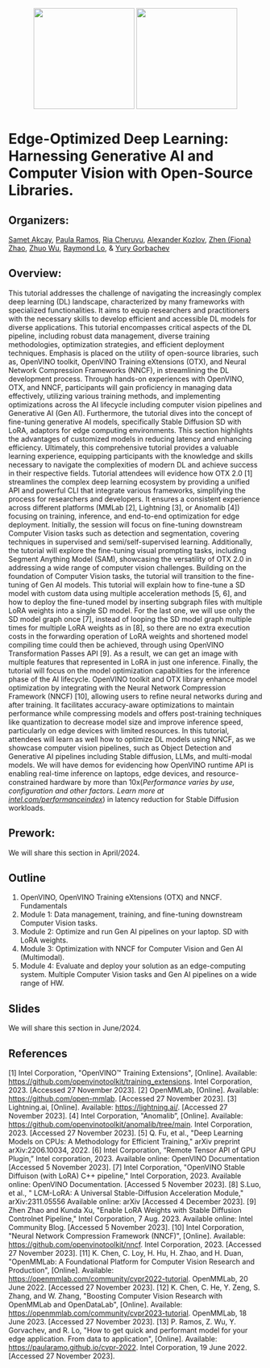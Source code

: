 
<p align="center">
  <img src="https://github.com/openvinotoolkit/openvino_notebooks/assets/10940214/55709b5a-684e-4bf7-b7f4-2fe10638c7fa" width=200/>
  <img src="https://user-images.githubusercontent.com/10940214/165389618-63e6b369-76cd-4880-9582-360c58c8675d.png" width=200/>
</p>

# Edge-Optimized Deep Learning: Harnessing Generative AI and Computer Vision with Open-Source Libraries.

## Organizers:

[Samet Akcay](https://www.linkedin.com/in/sametakcay/), [Paula Ramos](https://www.linkedin.com/in/paula-ramos-41097319/), [Ria Cheruvu](https://www.linkedin.com/in/ria-cheruvu-54348a173/), [Alexander Kozlov](https://www.linkedin.com/in/alexander-kozlov-8abb20b2/), [Zhen (Fiona) Zhao](https://www.linkedin.com/in/zhen-fiona-zhao-45b818a9/), [Zhuo Wu](https://www.linkedin.com/in/wuzhuo/), [Raymond Lo](https://www.linkedin.com/in/raymondlo84/), & [Yury Gorbachev](https://www.linkedin.com/in/yurygorbachev/)


## Overview:

This tutorial addresses the challenge of navigating the increasingly complex deep learning (DL) landscape, characterized by many frameworks with specialized functionalities. It aims to equip researchers and practitioners with the necessary skills to develop efficient and accessible DL models for diverse applications. This tutorial encompasses critical aspects of the DL pipeline, including robust data management, diverse training methodologies, optimization strategies, and efficient deployment techniques. Emphasis is placed on the utility of open-source libraries, such as, OpenVINO toolkit, OpenVINO Training eXtensions (OTX), and Neural Network Compression Frameworks (NNCF), in streamlining the DL development process. Through hands-on experiences with OpenVINO, OTX, and NNCF, participants will gain proficiency in managing data effectively, utilizing various training methods, and implementing optimizations across the AI lifecycle including computer vision pipelines and Generative AI (Gen AI). Furthermore, the tutorial dives into the concept of fine-tuning generative AI models, specifically Stable Diffusion SD with LoRA, adaptors for edge computing environments. This section highlights the advantages of customized models in reducing latency and enhancing efficiency. Ultimately, this comprehensive tutorial provides a valuable learning experience, equipping participants with the knowledge and skills necessary to navigate the complexities of modern DL and achieve success in their respective fields.
Tutorial attendees will evidence how OTX 2.0 [1] streamlines the complex deep learning ecosystem by providing a unified API and powerful CLI that integrate various frameworks, simplifying the process for researchers and developers. It ensures a consistent experience across different platforms (MMLab [2], Lightning [3], or Anomalib [4]) focusing on training, inference, and end-to-end optimization for edge deployment. Initially, the session will focus on fine-tuning downstream Computer Vision tasks such as detection and segmentation, covering techniques in supervised and semi/self-supervised learning. Additionally, the tutorial will explore the fine-tuning visual prompting tasks, including Segment Anything Model (SAM), showcasing the versatility of OTX 2.0 in addressing a wide range of computer vision challenges.
Building on the foundation of Computer Vision tasks, the tutorial will transition to the fine-tuning of Gen AI models.  This tutorial will explain how to fine-tune a SD model with custom data using multiple acceleration methods [5, 6], and how to deploy the fine-tuned model by inserting subgraph files with multiple LoRA weights into a single SD model. For the last one, we will use only the SD model graph once [7], instead of looping the SD model graph multiple times for multiple LoRA weights as in [8], so there are no extra execution costs in the forwarding operation of LoRA weights and shortened model compiling time could then be achieved, through using OpenVINO Transformation Passes API [9]. As a result, we can get an image with multiple features that represented in LoRA in just one inference.
Finally, the tutorial will focus on the model optimization capabilities for the inference phase of the AI lifecycle. OpenVINO toolkit and OTX library enhance model optimization by integrating with the Neural Network Compression Framework (NNCF) [10], allowing users to refine neural networks during and after training. It facilitates accuracy-aware optimizations to maintain performance while compressing models and offers post-training techniques like quantization to decrease model size and improve inference speed, particularly on edge devices with limited resources.
In this tutorial, attendees will learn as well how to optimize DL models using NNCF, as we showcase computer vision pipelines, such as Object Detection and Generative AI pipelines including Stable diffusion, LLMs, and multi-modal models. We will have demos for evidencing how OpenVINO runtime API is enabling real-time inference on laptops, edge devices, and resource-constrained hardware by more than 10x(_Performance varies by use, configuration and other factors. Learn more at [intel.com/performanceindex](intel.com/performanceindex)_)  in latency reduction for Stable Diffusion workloads. 


## Prework:
We will share this section in April/2024.

## Outline

1.	OpenVINO, OpenVINO Training eXtensions (OTX) and NNCF. Fundamentals
2.	Module 1: Data management, training, and fine-tuning downstream Computer Vision tasks.
3.	Module 2: Optimize and run Gen AI pipelines on your laptop. SD with LoRA weights. 
4.	Module 3: Optimization with NNCF for Computer Vision and Gen AI (Multimodal).
5.	Module 4: Evaluate and deploy your solution as an edge-computing system. Multiple Computer Vision tasks and Gen AI pipelines on a wide range of HW.

## Slides
We will share this section in June/2024.

## References 
[1] Intel Corporation, "OpenVINO™ Training Extensions", [Online]. Available: https://github.com/openvinotoolkit/training_extensions. Intel Corporation, 2023. [Accessed 27 November 2023]. 
[2] OpenMMLab, [Online]. Available: https://github.com/open-mmlab.  [Accessed 27 November 2023]. 
[3] Lightning.ai, [Online]. Available: https://lightning.ai/. [Accessed 27 November 2023].
[4] Intel Corporation, "Anomalib”, [Online]. Available: https://github.com/openvinotoolkit/anomalib/tree/main. Intel Corporation, 2023. [Accessed 27 November 2023].
[5] Q. Fu, et al., "Deep Learning Models on CPUs: A Methodology for Efficient Training," arXiv preprint arXiv:2206.10034, 2022. 
[6] Intel Corporation, “Remote Tensor API of GPU Plugin,” Intel corporation, 2023. Available online: OpenVINO Documentation [Accessed 5 November 2023].
[7] Intel Corporation, "OpenVINO Stable Diffuison (with LoRA) C++ pipeline," Intel Corporation, 2023. Available online: OpenVINO Documentation. [Accessed 5 November 2023].
[8] S.Luo, et al., " LCM-LoRA: A Universal Stable-Diffusion Acceleration Module," arXiv:2311.05556 Available online: arXiv [Accessed 4 December 2023].
[9] Zhen Zhao and Kunda Xu, "Enable LoRA Weights with Stable Diffusion Controlnet Pipeline," Intel Corporation, 7 Aug. 2023. Available online: Intel Community Blog. [Accessed 5 November 2023].
[10] Intel Corporation, "Neural Network Compression Framework (NNCF)", [Online]. Available: https://github.com/openvinotoolkit/nncf. Intel Corporation, 2023. [Accessed 27 November 2023].
[11] K. Chen, C. Loy, H. Hu, H. Zhao, and H. Duan, "OpenMMLab: A Foundational Platform for Computer Vision Research and Production", [Online]. Available: https://openmmlab.com/community/cvpr2022-tutorial. OpenMMLab, 20 June 2022. [Accessed 27 November 2023].
[12] K. Chen, C. He, Y. Zeng, S. Zhang, and W. Zhang, "Boosting Computer Vision Research with OpenMMLab and OpenDataLab", [Online]. Available: https://openmmlab.com/community/cvpr2023-tutorial. OpenMMLab, 18 June 2023. [Accessed 27 November 2023].
[13] P. Ramos, Z. Wu, Y. Gorvachev, and R. Lo, "How to get quick and performant model for your edge application. From data to application", [Online]. Available: https://paularamo.github.io/cvpr-2022. Intel Corporation, 19 June 2022. [Accessed 27 November 2023].



